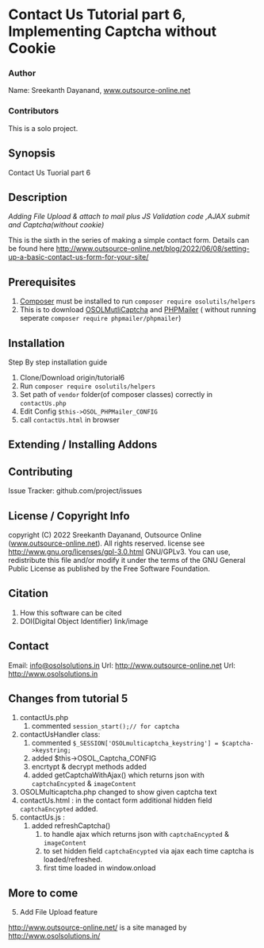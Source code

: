 # Contact Us Tutorial part 6, Implementing Captcha without Cookie
### Author

Name: Sreekanth Dayanand, www.outsource-online.net

### Contributors

This is a solo project.

## Synopsis
Contact Us Tuorial part 6

## Description

*Adding File Upload & attach to mail plus JS Validation code ,AJAX submit and Captcha(without cookie)*

This is the sixth in the series of making a simple contact form. Details can be found here
http://www.outsource-online.net/blog/2022/06/08/setting-up-a-basic-contact-us-form-for-your-site/

## Prerequisites
1. [Composer](https://getcomposer.org/download/) must be installed to run `composer require osolutils/helpers`
2. This is to download [OSOLMutliCaptcha](https://github.com/osolgithub/OSOLMulticaptcha) and [PHPMailer](https://github.com/PHPMailer/PHPMailer) ( without running seperate `composer require phpmailer/phpmailer`)


## Installation
Step By step installation guide
1. Clone/Download origin/tutorial6
2. Run `composer require osolutils/helpers`
3. Set path of `vendor` folder(of composer classes) correctly in `contactUs.php`
5. Edit Config `$this->OSOL_PHPMailer_CONFIG`
6. call `contactUs.html` in browser

## Extending / Installing Addons

## Contributing
Issue Tracker: github.com/project/issues

## License / Copyright Info
copyright (C) 2022 Sreekanth Dayanand, Outsource Online (www.outsource-online.net). All rights reserved.
license see http://www.gnu.org/licenses/gpl-3.0.html  GNU/GPLv3. You can use, redistribute this file and/or modify it under the terms of the GNU General Public License as published by the Free Software Foundation.

## Citation
1. How this software can be cited
2. DOI(Digital Object Identifier) link/image

## Contact
Email: info@osolsolutions.in
Url: http://www.outsource-online.net
Url: http://www.osolsolutions.in

## Changes from tutorial 5
1. contactUs.php 
	1. commented `session_start();// for captcha`
2. contactUsHandler class:
	1. commented `$_SESSION['OSOLmulticaptcha_keystring'] = $captcha->keystring;`
	2. added $this->OSOL_Captcha_CONFIG 
	3. encrtypt & decrypt methods added 
	4. added getCaptchaWithAjax()  which returns json with `captchaEncypted` & `imageContent`
3. OSOLMulticaptcha.php changed to show given captcha text 
4. contactUs.html :  in the contact form additional hidden field `captchaEncypted` added.
5. contactUs.js :
    1. added refreshCaptcha()
		1. to handle  ajax which  returns json with `captchaEncypted` & `imageContent` 
		2. to set hidden field `captchaEncypted` via ajax each time captcha is loaded/refreshed. 
		3. first time loaded in window.onload

	
	



## More to come

5. Add File Upload feature

http://www.outsource-online.net/ is a site managed by http://www.osolsolutions.in/

